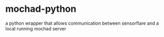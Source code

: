 # mochad-python
a python wrapper that allows communication between sensorflare and a local running mochad server
